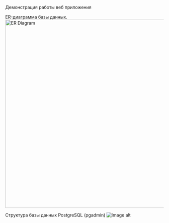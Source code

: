 Демонстрация работы веб приложения


ER-диаграмма базы данных.
<img src="https://github.com/twysis/atelier-fullstack-webapplication/blob/main/ER-диаграмма.png" alt="ER Diagram" width="600">


Структура базы данных PostgreSQL (pgadmin)
![Image alt](https://github.com/twysis/atelier-fullstack-webapplication/blob/main/Структура%20БД%20PostgreSQL.png)
